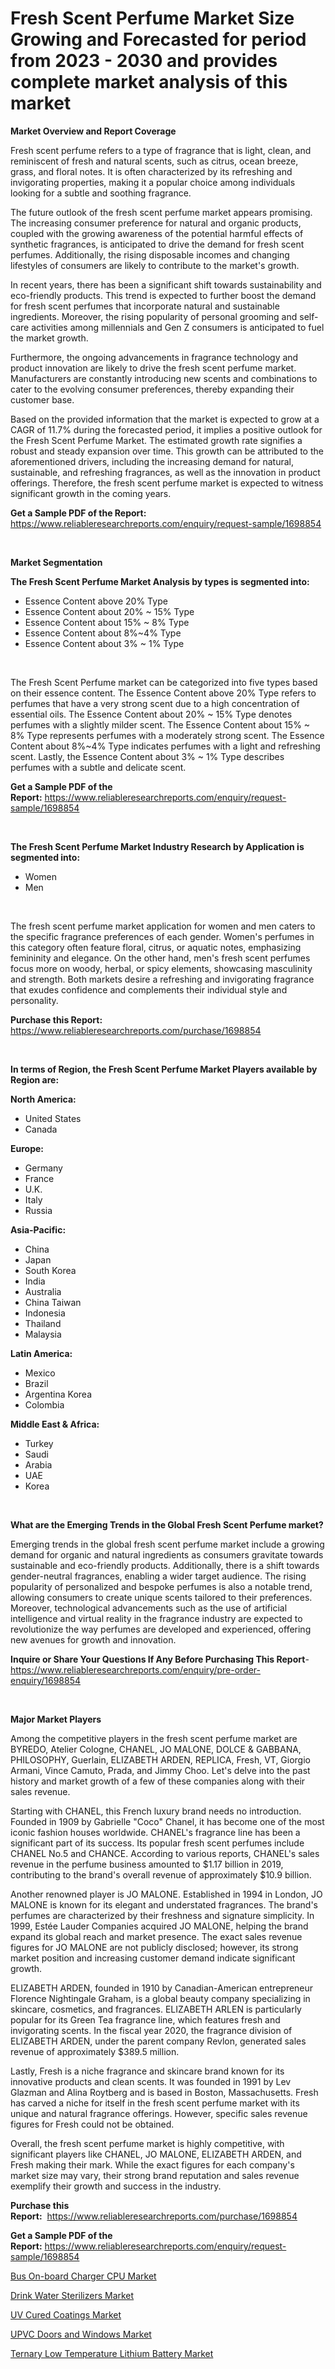 <p><h1>Fresh Scent Perfume Market Size Growing and Forecasted for period from 2023 - 2030 and provides complete market analysis of this market</h1></p><p><strong>Market Overview and Report Coverage</strong></p>
<p><p>Fresh scent perfume refers to a type of fragrance that is light, clean, and reminiscent of fresh and natural scents, such as citrus, ocean breeze, grass, and floral notes. It is often characterized by its refreshing and invigorating properties, making it a popular choice among individuals looking for a subtle and soothing fragrance.</p><p>The future outlook of the fresh scent perfume market appears promising. The increasing consumer preference for natural and organic products, coupled with the growing awareness of the potential harmful effects of synthetic fragrances, is anticipated to drive the demand for fresh scent perfumes. Additionally, the rising disposable incomes and changing lifestyles of consumers are likely to contribute to the market's growth.</p><p>In recent years, there has been a significant shift towards sustainability and eco-friendly products. This trend is expected to further boost the demand for fresh scent perfumes that incorporate natural and sustainable ingredients. Moreover, the rising popularity of personal grooming and self-care activities among millennials and Gen Z consumers is anticipated to fuel the market growth.</p><p>Furthermore, the ongoing advancements in fragrance technology and product innovation are likely to drive the fresh scent perfume market. Manufacturers are constantly introducing new scents and combinations to cater to the evolving consumer preferences, thereby expanding their customer base.</p><p>Based on the provided information that the market is expected to grow at a CAGR of 11.7% during the forecasted period, it implies a positive outlook for the Fresh Scent Perfume Market. The estimated growth rate signifies a robust and steady expansion over time. This growth can be attributed to the aforementioned drivers, including the increasing demand for natural, sustainable, and refreshing fragrances, as well as the innovation in product offerings. Therefore, the fresh scent perfume market is expected to witness significant growth in the coming years.</p></p>
<p><strong>Get a Sample PDF of the Report:</strong> <a href="https://www.reliableresearchreports.com/enquiry/request-sample/1698854">https://www.reliableresearchreports.com/enquiry/request-sample/1698854</a></p>
<p>&nbsp;</p>
<p><strong>Market Segmentation</strong></p>
<p><strong>The Fresh Scent Perfume Market Analysis by types is segmented into:</strong></p>
<p><ul><li>Essence Content above 20% Type</li><li>Essence Content about 20% ~ 15% Type</li><li>Essence Content about 15% ~ 8% Type</li><li>Essence Content about 8%~4% Type</li><li>Essence Content about 3% ~ 1% Type</li></ul></p>
<p>&nbsp;</p>
<p><p>The Fresh Scent Perfume market can be categorized into five types based on their essence content. The Essence Content above 20% Type refers to perfumes that have a very strong scent due to a high concentration of essential oils. The Essence Content about 20% ~ 15% Type denotes perfumes with a slightly milder scent. The Essence Content about 15% ~ 8% Type represents perfumes with a moderately strong scent. The Essence Content about 8%~4% Type indicates perfumes with a light and refreshing scent. Lastly, the Essence Content about 3% ~ 1% Type describes perfumes with a subtle and delicate scent.</p></p>
<p><strong>Get a Sample PDF of the Report:</strong>&nbsp;<a href="https://www.reliableresearchreports.com/enquiry/request-sample/1698854">https://www.reliableresearchreports.com/enquiry/request-sample/1698854</a></p>
<p>&nbsp;</p>
<p><strong>The Fresh Scent Perfume Market Industry Research by Application is segmented into:</strong></p>
<p><ul><li>Women</li><li>Men</li></ul></p>
<p>&nbsp;</p>
<p><p>The fresh scent perfume market application for women and men caters to the specific fragrance preferences of each gender. Women's perfumes in this category often feature floral, citrus, or aquatic notes, emphasizing femininity and elegance. On the other hand, men's fresh scent perfumes focus more on woody, herbal, or spicy elements, showcasing masculinity and strength. Both markets desire a refreshing and invigorating fragrance that exudes confidence and complements their individual style and personality.</p></p>
<p><strong>Purchase this Report:</strong>&nbsp; <a href="https://www.reliableresearchreports.com/purchase/1698854">https://www.reliableresearchreports.com/purchase/1698854</a></p>
<p>&nbsp;</p>
<p><strong>In terms of Region, the Fresh Scent Perfume Market Players available by Region are:</strong></p>
<p>
    <p> <strong> North America: </strong>
        <ul>
            <li>United States</li>
            <li>Canada</li>
        </ul>
        </p> 
    <p> <strong> Europe: </strong>
        <ul>
            <li>Germany</li>
            <li>France</li>
            <li>U.K.</li>
            <li>Italy</li>
            <li>Russia</li>
        </ul>
        </p> 
    <p> <strong> Asia-Pacific: </strong>
        <ul>
            <li>China</li>
            <li>Japan</li>
            <li>South Korea</li>
            <li>India</li>
            <li>Australia</li>
            <li>China Taiwan</li>
            <li>Indonesia</li>
            <li>Thailand</li>
            <li>Malaysia</li>
        </ul>
        </p> 
    <p> <strong> Latin America: </strong>
        <ul>
            <li>Mexico</li>
            <li>Brazil</li>
            <li>Argentina Korea</li>
            <li>Colombia</li>
        </ul>
        </p> 
    <p> <strong> Middle East & Africa: </strong>
        <ul>
            <li>Turkey</li>
            <li>Saudi</li>
            <li>Arabia</li>
            <li>UAE</li>
            <li>Korea</li>
        </ul>
    </p>
    </p>
<p>&nbsp;</p>
<p><strong>What are the Emerging Trends in the Global Fresh Scent Perfume market?</strong></p>
<p><p>Emerging trends in the global fresh scent perfume market include a growing demand for organic and natural ingredients as consumers gravitate towards sustainable and eco-friendly products. Additionally, there is a shift towards gender-neutral fragrances, enabling a wider target audience. The rising popularity of personalized and bespoke perfumes is also a notable trend, allowing consumers to create unique scents tailored to their preferences. Moreover, technological advancements such as the use of artificial intelligence and virtual reality in the fragrance industry are expected to revolutionize the way perfumes are developed and experienced, offering new avenues for growth and innovation.</p></p>
<p><strong>Inquire or Share Your Questions If Any Before Purchasing This Report</strong>- <a href="https://www.reliableresearchreports.com/enquiry/pre-order-enquiry/1698854">https://www.reliableresearchreports.com/enquiry/pre-order-enquiry/1698854</a></p>
<p>&nbsp;</p>
<p><strong>Major Market Players</strong></p>
<p><p>Among the competitive players in the fresh scent perfume market are BYREDO, Atelier Cologne, CHANEL, JO MALONE, DOLCE & GABBANA, PHILOSOPHY, Guerlain, ELIZABETH ARDEN, REPLICA, Fresh, VT, Giorgio Armani, Vince Camuto, Prada, and Jimmy Choo. Let's delve into the past history and market growth of a few of these companies along with their sales revenue.</p><p>Starting with CHANEL, this French luxury brand needs no introduction. Founded in 1909 by Gabrielle "Coco" Chanel, it has become one of the most iconic fashion houses worldwide. CHANEL's fragrance line has been a significant part of its success. Its popular fresh scent perfumes include CHANEL No.5 and CHANCE. According to various reports, CHANEL's sales revenue in the perfume business amounted to $1.17 billion in 2019, contributing to the brand's overall revenue of approximately $10.9 billion.</p><p>Another renowned player is JO MALONE. Established in 1994 in London, JO MALONE is known for its elegant and understated fragrances. The brand's perfumes are characterized by their freshness and signature simplicity. In 1999, Estée Lauder Companies acquired JO MALONE, helping the brand expand its global reach and market presence. The exact sales revenue figures for JO MALONE are not publicly disclosed; however, its strong market position and increasing customer demand indicate significant growth.</p><p>ELIZABETH ARDEN, founded in 1910 by Canadian-American entrepreneur Florence Nightingale Graham, is a global beauty company specializing in skincare, cosmetics, and fragrances. ELIZABETH ARLEN is particularly popular for its Green Tea fragrance line, which features fresh and invigorating scents. In the fiscal year 2020, the fragrance division of ELIZABETH ARDEN, under the parent company Revlon, generated sales revenue of approximately $389.5 million.</p><p>Lastly, Fresh is a niche fragrance and skincare brand known for its innovative products and clean scents. It was founded in 1991 by Lev Glazman and Alina Roytberg and is based in Boston, Massachusetts. Fresh has carved a niche for itself in the fresh scent perfume market with its unique and natural fragrance offerings. However, specific sales revenue figures for Fresh could not be obtained.</p><p>Overall, the fresh scent perfume market is highly competitive, with significant players like CHANEL, JO MALONE, ELIZABETH ARDEN, and Fresh making their mark. While the exact figures for each company's market size may vary, their strong brand reputation and sales revenue exemplify their growth and success in the industry.</p></p>
<p><strong>Purchase this Report:</strong>&nbsp;&nbsp;<a href="https://www.reliableresearchreports.com/purchase/1698854">https://www.reliableresearchreports.com/purchase/1698854</a></p>
<p></p>
<p><strong>Get a Sample PDF of the Report:</strong>&nbsp;<a href="https://www.reliableresearchreports.com/enquiry/request-sample/1698854">https://www.reliableresearchreports.com/enquiry/request-sample/1698854</a></p>
<p><p><a href="https://github.com/kholmovskayalyudmila/Market-Research-Report-List-1/blob/main/bus-on-board-charger-cpu-market.md">Bus On-board Charger CPU Market</a></p><p><a href="https://medium.com/@ameliahaleyi77567/drink-water-sterilizers-market-research-report-its-history-and-forecast-2023-to-2030-5f9b5b834903">Drink Water Sterilizers Market</a></p><p><a href="https://www.linkedin.com/pulse/uv-cured-coatings-market-research-report-provides-thorough-ewsbc/">UV Cured Coatings Market</a></p><p><a href="https://www.linkedin.com/pulse/upvc-doors-windows-market-size-growth-forecast-from-2023-2ehoc/">UPVC Doors and Windows Market</a></p><p><a href="https://github.com/zebdakicsin/Market-Research-Report-List-1/blob/main/ternary-low-temperature-lithium-battery-market.md">Ternary Low Temperature Lithium Battery Market</a></p></p>